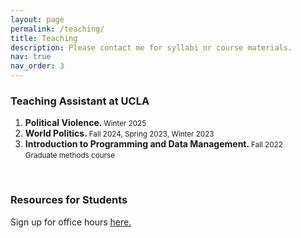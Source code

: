 ```yaml
---
layout: page
permalink: /teaching/
title: Teaching
description: Please contact me for syllabi or course materials. 
nav: true
nav_order: 3
---
```



<h3 class="year">Teaching Assistant at UCLA</h3>
<ol>
	<li> <b>Political Violence. </b> <small>Winter 2025</small> <br> </li>
	<li> <b>World Politics. </b><small>Fall 2024, Spring 2023, Winter 2023</small><br></li>
	<li> <b>Introduction to Programming and Data Management. </b><small>Fall 2022</small><br>
	<small>Graduate methods course</small> </li>
</ol>
<br>
<h3>Resources for Students</h3>
<p> Sign up for office hours <a href="https://calendly.com/rberwald/office-hours-f24-clone">here.</a></p>
